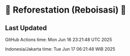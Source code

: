 
# 🌳 Reforestation (Reboisasi) 🌲

## Last Updated

GitHub Actions time: Mon Jun 16 23:21:48 UTC 2025

Indonesia/Jakarta time: Tue Jun 17 06:21:48 WIB 2025
